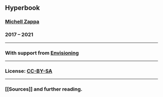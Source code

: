 ## Hyperbook

### [Michell Zappa](mailto:mz@envisioning.io)
### 2017 – 2021

---

### With support from [Envisioning](https://envisioning.io)


---

### License: [CC-BY-SA](https://creativecommons.org/licenses/by-sa/2.0/)

---

### [[Sources]] and further reading.




